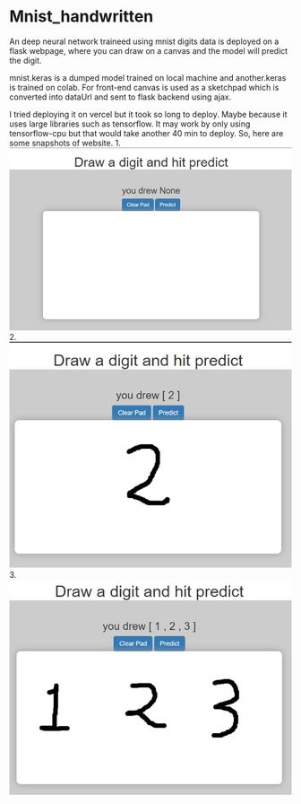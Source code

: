 # Mnist_handwritten
An deep neural network traineed using mnist digits data is deployed on a flask webpage, where you can draw on a canvas and the model will predict the digit.

mnist.keras is a dumped model trained on local machine and another.keras is trained on colab. For front-end canvas is used as a sketchpad which is converted into dataUrl and sent to flask backend using ajax.

I tried deploying it on vercel but it took so long to deploy. Maybe because it uses large libraries such as tensorflow. It may work by only using tensorflow-cpu but that would take another 40 min to deploy. So, here are some snapshots of website.
1.
![screenshot](https://github.com/yashvardhanv/Mnist_handwritten/blob/main/pic1.JPG?raw=true)
2.
![screenshot](https://github.com/yashvardhanv/Mnist_handwritten/blob/main/pic2.JPG?raw=true)
3.
![screenshot](https://github.com/yashvardhanv/Mnist_handwritten/blob/main/pic3.JPG?raw=true)